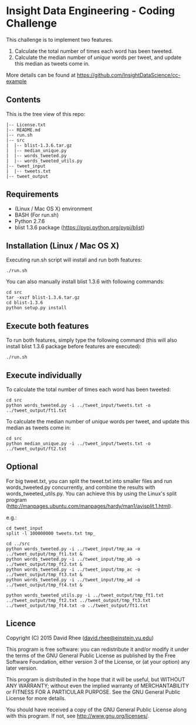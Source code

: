 Insight Data Engineering - Coding Challenge
===========================================================

This challenge is to implement two features.

1. Calculate the total number of times each word has been tweeted.
2. Calculate the median number of *unique* words per tweet, and update this median as tweets come in.

More details can be found at https://github.com/InsightDataScience/cc-example

## Contents

This is the tree view of this repo:

    |-- License.txt
    |-- README.md
    |-- run.sh
    |-- src
    |  |-- blist-1.3.6.tar.gz
    |  |-- median_unique.py
    |  |-- words_tweeted.py
    |  |-- words_tweeted_utils.py
    |-- tweet_input
    |  |-- tweets.txt
    |-- tweet_output

## Requirements

- (Linux / Mac OS X) environment
- BASH (For run.sh)
- Python 2.7.6
- blist 1.3.6 package (https://pypi.python.org/pypi/blist)

## Installation (Linux / Mac OS X)

Executing run.sh script will install and run both features:

    ./run.sh

You can also manually install blist 1.3.6 with following commands:

    cd src
    tar -xvzf blist-1.3.6.tar.gz
    cd blist-1.3.6
    python setup.py install

## Execute both features

To run both features, simply type the following command (this will also install blist 1.3.6 package before features are executed):

    ./run.sh

## Execute individually

To calculate the total number of times each word has been tweeted:

    cd src
    python words_tweeted.py -i ../tweet_input/tweets.txt -o ../tweet_output/ft1.txt


To calculate the median number of *unique* words per tweet, and update this median as tweets come in:

    cd src
    python median_unique.py -i ../tweet_input/tweets.txt -o ../tweet_output/ft2.txt

## Optional

For big tweet.txt, you can split the tweet.txt into smaller files and run words_tweeted.py concurrently, and combine the results with words_tweeted_utils.py.
You can achieve this by using the Linux's split program (http://manpages.ubuntu.com/manpages/hardy/man1/avisplit.1.html).

e.g.:

    cd tweet_input
    split -l 100000000 tweets.txt tmp_

    cd ../src
    python words_tweeted.py -i ../tweet_input/tmp_aa -o ../tweet_output/tmp_ft1.txt &
    python words_tweeted.py -i ../tweet_input/tmp_ab -o ../tweet_output/tmp_ft2.txt &
    python words_tweeted.py -i ../tweet_input/tmp_ac -o ../tweet_output/tmp_ft3.txt &
    python words_tweeted.py -i ../tweet_input/tmp_ad -o ../tweet_output/tmp_ft4.txt &

    python words_tweeted_utils.py -i ../tweet_output/tmp_ft1.txt ../tweet_output/tmp_ft2.txt ../tweet_output/tmp_ft3.txt ../tweet_output/tmp_ft4.txt -o ../tweet_output/ft1.txt

## Licence

Copyright (C) 2015 David Rhee (david.rhee@einstein.yu.edu)

This program is free software: you can redistribute it and/or modify
it under the terms of the GNU General Public License as published by
the Free Software Foundation, either version 3 of the License, or
(at your option) any later version.

This program is distributed in the hope that it will be useful,
but WITHOUT ANY WARRANTY; without even the implied warranty of
MERCHANTABILITY or FITNESS FOR A PARTICULAR PURPOSE.  See the
GNU General Public License for more details.

You should have received a copy of the GNU General Public License
along with this program.  If not, see <http://www.gnu.org/licenses/>.